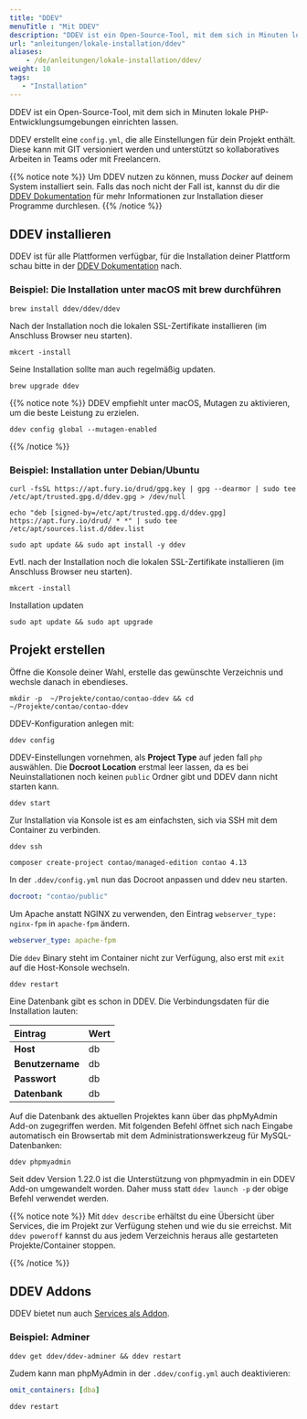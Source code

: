 ```yaml
---
title: "DDEV"
menuTitle : "Mit DDEV"
description: "DDEV ist ein Open-Source-Tool, mit dem sich in Minuten lokale PHP-Entwicklungsumgebungen einrichten lassen."
url: "anleitungen/lokale-installation/ddev"
aliases:
    - /de/anleitungen/lokale-installation/ddev/
weight: 10
tags: 
   - "Installation"
---
```


DDEV ist ein Open-Source-Tool, mit dem sich in Minuten lokale PHP-Entwicklungsumgebungen einrichten lassen.

DDEV erstellt eine `config.yml`, die alle Einstellungen für dein Projekt enthält. Diese kann mit GIT versioniert werden und unterstützt so kollaboratives Arbeiten in Teams oder mit Freelancern.

{{% notice note %}}
Um DDEV nutzen zu können, muss _Docker_ auf deinem System installiert sein. Falls das noch
nicht der Fall ist, kannst du dir die 
[DDEV Dokumentation](https://ddev.readthedocs.io/en/stable/users/install/docker-installation/) für 
mehr Informationen zur Installation dieser Programme durchlesen.
{{% /notice %}}


## DDEV installieren

DDEV ist für alle Plattformen verfügbar, für die Installation deiner Plattform schau bitte in der [DDEV Dokumentation](https://ddev.readthedocs.io/en/stable/users/install/ddev-installation/) nach.


### Beispiel: Die Installation unter macOS mit __brew__ durchführen

```shell
brew install ddev/ddev/ddev
```

Nach der Installation noch die lokalen SSL-Zertifikate installieren (im Anschluss Browser neu starten).

```shell
mkcert -install
```

Seine Installation sollte man auch regelmäßig updaten.

```shell
brew upgrade ddev
```

{{% notice note %}}
DDEV empfiehlt unter macOS, Mutagen zu aktivieren, um die beste Leistung zu erzielen.

```shell
ddev config global --mutagen-enabled
```
{{% /notice %}}


### Beispiel: Installation unter Debian/Ubuntu

```shell
curl -fsSL https://apt.fury.io/drud/gpg.key | gpg --dearmor | sudo tee /etc/apt/trusted.gpg.d/ddev.gpg > /dev/null

echo "deb [signed-by=/etc/apt/trusted.gpg.d/ddev.gpg] https://apt.fury.io/drud/ * *" | sudo tee /etc/apt/sources.list.d/ddev.list

sudo apt update && sudo apt install -y ddev
```

Evtl. nach der Installation noch die lokalen SSL-Zertifikate installieren (im Anschluss Browser neu starten).

```shell
mkcert -install
```

Installation updaten

```shell
sudo apt update && sudo apt upgrade
```


## Projekt erstellen

Öffne die Konsole deiner Wahl, erstelle das gewünschte Verzeichnis und wechsle danach in ebendieses.

```shell
mkdir -p  ~/Projekte/contao/contao-ddev && cd ~/Projekte/contao/contao-ddev
```

DDEV-Konfiguration anlegen mit:

```shell
ddev config
```

DDEV-Einstellungen vornehmen, als __Project Type__ auf jeden fall `php` auswählen. Die __Docroot Location__ erstmal leer lassen, da es bei Neuinstallationen noch keinen `public` Ordner gibt und DDEV dann nicht starten kann.

```shell
ddev start
```

Zur Installation via Konsole ist es am einfachsten, sich via SSH mit dem Container zu verbinden.

```shell
ddev ssh
```

```shell
composer create-project contao/managed-edition contao 4.13
```

In der `.ddev/config.yml` nun das Docroot anpassen und ddev neu starten.

```yml
docroot: "contao/public"
```

Um Apache anstatt NGINX zu verwenden, den Eintrag `webserver_type: nginx-fpm` in `apache-fpm` ändern.

```yml
webserver_type: apache-fpm
```

Die `ddev` Binary steht im Container nicht zur Verfügung, also erst mit `exit` auf die Host-Konsole wechseln.

```shell
ddev restart
```

Eine Datenbank gibt es schon in DDEV. Die Verbindungsdaten für die Installation lauten:

| Eintrag             | Wert                  |
|:--------------------|:----------------------|
| **Host**            | db                 |
| **Benutzername**    | db                  |
| **Passwort**        | db |
| **Datenbank**       | db |

Auf die Datenbank des aktuellen Projektes kann über das phpMyAdmin Add-on zugegriffen werden. Mit folgenden Befehl öffnet sich nach Eingabe automatisch ein Browsertab mit dem Administrationswerkzeug für MySQL-Datenbanken:

```shell
ddev phpmyadmin
```
Seit ddev Version 1.22.0 ist die Unterstützung von phpmyadmin in ein DDEV Add-on umgewandelt worden. Daher muss statt `ddev launch -p` der obige Befehl verwendet werden.

{{% notice note %}}
Mit `ddev describe` erhältst du eine Übersicht über Services, die im Projekt zur Verfügung stehen und wie du sie erreichst. Mit `ddev poweroff` kannst du aus jedem Verzeichnis heraus alle gestarteten Projekte/Container stoppen.

{{% /notice %}}


## DDEV Addons

DDEV bietet nun auch [Services als Addon](https://ddev.readthedocs.io/en/latest/users/extend/additional-services/).


### Beispiel: Adminer

```shell
ddev get ddev/ddev-adminer && ddev restart
```

Zudem kann man phpMyAdmin in der `.ddev/config.yml` auch deaktivieren:

```yml
omit_containers: [dba]
```

```shell
ddev restart
```


